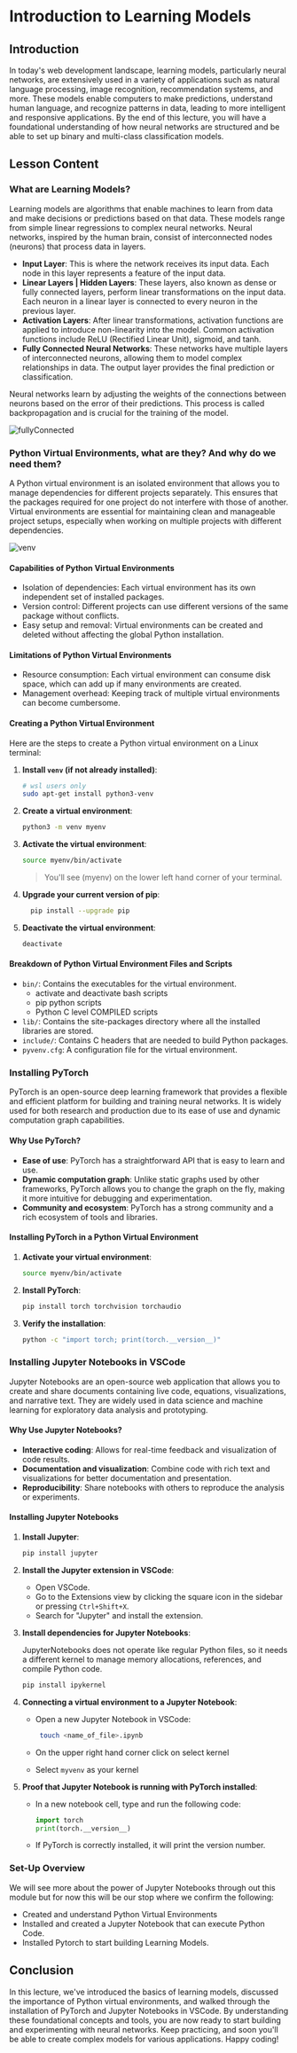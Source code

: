 # Introduction to Learning Models

## Introduction

In today's web development landscape, learning models, particularly neural networks, are extensively used in a variety of applications such as natural language processing, image recognition, recommendation systems, and more. These models enable computers to make predictions, understand human language, and recognize patterns in data, leading to more intelligent and responsive applications. By the end of this lecture, you will have a foundational understanding of how neural networks are structured and be able to set up binary and multi-class classification models.

## Lesson Content

### What are Learning Models?

Learning models are algorithms that enable machines to learn from data and make decisions or predictions based on that data. These models range from simple linear regressions to complex neural networks. Neural networks, inspired by the human brain, consist of interconnected nodes (neurons) that process data in layers.

- **Input Layer**: This is where the network receives its input data. Each node in this layer represents a feature of the input data.
- **Linear Layers | Hidden Layers**: These layers, also known as dense or fully connected layers, perform linear transformations on the input data. Each neuron in a linear layer is connected to every neuron in the previous layer.
- **Activation Layers**: After linear transformations, activation functions are applied to introduce non-linearity into the model. Common activation functions include ReLU (Rectified Linear Unit), sigmoid, and tanh.
- **Fully Connected Neural Networks**: These networks have multiple layers of interconnected neurons, allowing them to model complex relationships in data. The output layer provides the final prediction or classification.

Neural networks learn by adjusting the weights of the connections between neurons based on the error of their predictions. This process is called backpropagation and is crucial for the training of the model.

![fullyConnected](./resources/fullyCNN.png)

### Python Virtual Environments, what are they? And why do we need them?

A Python virtual environment is an isolated environment that allows you to manage dependencies for different projects separately. This ensures that the packages required for one project do not interfere with those of another. Virtual environments are essential for maintaining clean and manageable project setups, especially when working on multiple projects with different dependencies.

![venv](./resources/venv.png)

#### Capabilities of Python Virtual Environments

- Isolation of dependencies: Each virtual environment has its own independent set of installed packages.
- Version control: Different projects can use different versions of the same package without conflicts.
- Easy setup and removal: Virtual environments can be created and deleted without affecting the global Python installation.

#### Limitations of Python Virtual Environments

- Resource consumption: Each virtual environment can consume disk space, which can add up if many environments are created.
- Management overhead: Keeping track of multiple virtual environments can become cumbersome.

#### Creating a Python Virtual Environment

Here are the steps to create a Python virtual environment on a Linux terminal:

1. **Install `venv` (if not already installed)**:

    ```bash
    # wsl users only
    sudo apt-get install python3-venv
    ```

2. **Create a virtual environment**:

    ```bash
    python3 -m venv myenv
    ```

3. **Activate the virtual environment**:

    ```bash
    source myenv/bin/activate
    ```

   > You'll see (myenv) on the lower left hand corner of your terminal.

4. **Upgrade your current version of pip**:

   ```bash
     pip install --upgrade pip
   ```

5. **Deactivate the virtual environment**:

    ```bash
    deactivate
    ```

#### Breakdown of Python Virtual Environment Files and Scripts

- `bin/`: Contains the executables for the virtual environment.
  - activate and deactivate bash scripts
  - pip python scripts
  - Python C level COMPILED scripts
- `lib/`: Contains the site-packages directory where all the installed libraries are stored.
- `include/`: Contains C headers that are needed to build Python packages.
- `pyvenv.cfg`: A configuration file for the virtual environment.

### Installing PyTorch

PyTorch is an open-source deep learning framework that provides a flexible and efficient platform for building and training neural networks. It is widely used for both research and production due to its ease of use and dynamic computation graph capabilities.

#### Why Use PyTorch?

- **Ease of use**: PyTorch has a straightforward API that is easy to learn and use.
- **Dynamic computation graph**: Unlike static graphs used by other frameworks, PyTorch allows you to change the graph on the fly, making it more intuitive for debugging and experimentation.
- **Community and ecosystem**: PyTorch has a strong community and a rich ecosystem of tools and libraries.

#### Installing PyTorch in a Python Virtual Environment

1. **Activate your virtual environment**:

    ```bash
    source myenv/bin/activate
    ```

2. **Install PyTorch**:

    ```bash
    pip install torch torchvision torchaudio
    ```

3. **Verify the installation**:

    ```bash
    python -c "import torch; print(torch.__version__)"
    ```

### Installing Jupyter Notebooks in VSCode

Jupyter Notebooks are an open-source web application that allows you to create and share documents containing live code, equations, visualizations, and narrative text. They are widely used in data science and machine learning for exploratory data analysis and prototyping.

#### Why Use Jupyter Notebooks?

- **Interactive coding**: Allows for real-time feedback and visualization of code results.
- **Documentation and visualization**: Combine code with rich text and visualizations for better documentation and presentation.
- **Reproducibility**: Share notebooks with others to reproduce the analysis or experiments.

#### Installing Jupyter Notebooks

1. **Install Jupyter**:

    ```bash
    pip install jupyter
    ```

2. **Install the Jupyter extension in VSCode**:
    - Open VSCode.
    - Go to the Extensions view by clicking the square icon in the sidebar or pressing `Ctrl+Shift+X`.
    - Search for "Jupyter" and install the extension.

3. **Install dependencies for Jupyter Notebooks**:

     JupyterNotebooks does not operate like regular Python files, so it needs a different kernel to manage memory allocations, references, and compile Python code.

    ```bash
    pip install ipykernel
    ```

4. **Connecting a virtual environment to a Jupyter Notebook**:

    - Open a new Jupyter Notebook in VSCode:

      ```bash
       touch <name_of_file>.ipynb
      ```

    - On the upper right hand corner click on select kernel
    - Select `myvenv` as your kernel

5. **Proof that Jupyter Notebook is running with PyTorch installed**:

    - In a new notebook cell, type and run the following code:

        ```python
        import torch
        print(torch.__version__)
        ```

    - If PyTorch is correctly installed, it will print the version number.

### Set-Up Overview

We will see more about the power of Jupyter Notebooks through out this module but for now this will be our stop where we confirm the following:

- Created and understand Python Virtual Environments
- Installed and created a Jupyter Notebook that can execute Python Code.
- Installed Pytorch to start building Learning Models.

## Conclusion

In this lecture, we've introduced the basics of learning models, discussed the importance of Python virtual environments, and walked through the installation of PyTorch and Jupyter Notebooks in VSCode. By understanding these foundational concepts and tools, you are now ready to start building and experimenting with neural networks. Keep practicing, and soon you'll be able to create complex models for various applications. Happy coding!
